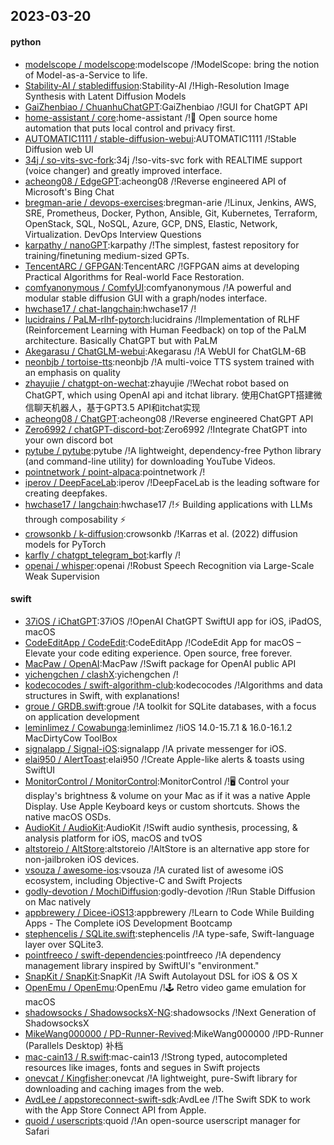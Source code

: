 ## 2023-03-20

#### python
* [modelscope / modelscope](https://github.com/modelscope/modelscope):modelscope /!ModelScope: bring the notion of Model-as-a-Service to life.
* [Stability-AI / stablediffusion](https://github.com/Stability-AI/stablediffusion):Stability-AI /!High-Resolution Image Synthesis with Latent Diffusion Models
* [GaiZhenbiao / ChuanhuChatGPT](https://github.com/GaiZhenbiao/ChuanhuChatGPT):GaiZhenbiao /!GUI for ChatGPT API
* [home-assistant / core](https://github.com/home-assistant/core):home-assistant /!🏡
Open source home automation that puts local control and privacy first.
* [AUTOMATIC1111 / stable-diffusion-webui](https://github.com/AUTOMATIC1111/stable-diffusion-webui):AUTOMATIC1111 /!Stable Diffusion web UI
* [34j / so-vits-svc-fork](https://github.com/34j/so-vits-svc-fork):34j /!so-vits-svc fork with REALTIME support (voice changer) and greatly improved interface.
* [acheong08 / EdgeGPT](https://github.com/acheong08/EdgeGPT):acheong08 /!Reverse engineered API of Microsoft's Bing Chat
* [bregman-arie / devops-exercises](https://github.com/bregman-arie/devops-exercises):bregman-arie /!Linux, Jenkins, AWS, SRE, Prometheus, Docker, Python, Ansible, Git, Kubernetes, Terraform, OpenStack, SQL, NoSQL, Azure, GCP, DNS, Elastic, Network, Virtualization. DevOps Interview Questions
* [karpathy / nanoGPT](https://github.com/karpathy/nanoGPT):karpathy /!The simplest, fastest repository for training/finetuning medium-sized GPTs.
* [TencentARC / GFPGAN](https://github.com/TencentARC/GFPGAN):TencentARC /!GFPGAN aims at developing Practical Algorithms for Real-world Face Restoration.
* [comfyanonymous / ComfyUI](https://github.com/comfyanonymous/ComfyUI):comfyanonymous /!A powerful and modular stable diffusion GUI with a graph/nodes interface.
* [hwchase17 / chat-langchain](https://github.com/hwchase17/chat-langchain):hwchase17 /!
* [lucidrains / PaLM-rlhf-pytorch](https://github.com/lucidrains/PaLM-rlhf-pytorch):lucidrains /!Implementation of RLHF (Reinforcement Learning with Human Feedback) on top of the PaLM architecture. Basically ChatGPT but with PaLM
* [Akegarasu / ChatGLM-webui](https://github.com/Akegarasu/ChatGLM-webui):Akegarasu /!A WebUI for ChatGLM-6B
* [neonbjb / tortoise-tts](https://github.com/neonbjb/tortoise-tts):neonbjb /!A multi-voice TTS system trained with an emphasis on quality
* [zhayujie / chatgpt-on-wechat](https://github.com/zhayujie/chatgpt-on-wechat):zhayujie /!Wechat robot based on ChatGPT, which using OpenAI api and itchat library. 使用ChatGPT搭建微信聊天机器人，基于GPT3.5 API和itchat实现
* [acheong08 / ChatGPT](https://github.com/acheong08/ChatGPT):acheong08 /!Reverse engineered ChatGPT API
* [Zero6992 / chatGPT-discord-bot](https://github.com/Zero6992/chatGPT-discord-bot):Zero6992 /!Integrate ChatGPT into your own discord bot
* [pytube / pytube](https://github.com/pytube/pytube):pytube /!A lightweight, dependency-free Python library (and command-line utility) for downloading YouTube Videos.
* [pointnetwork / point-alpaca](https://github.com/pointnetwork/point-alpaca):pointnetwork /!
* [iperov / DeepFaceLab](https://github.com/iperov/DeepFaceLab):iperov /!DeepFaceLab is the leading software for creating deepfakes.
* [hwchase17 / langchain](https://github.com/hwchase17/langchain):hwchase17 /!⚡
Building applications with LLMs through composability
⚡
* [crowsonkb / k-diffusion](https://github.com/crowsonkb/k-diffusion):crowsonkb /!Karras et al. (2022) diffusion models for PyTorch
* [karfly / chatgpt_telegram_bot](https://github.com/karfly/chatgpt_telegram_bot):karfly /!
* [openai / whisper](https://github.com/openai/whisper):openai /!Robust Speech Recognition via Large-Scale Weak Supervision

#### swift
* [37iOS / iChatGPT](https://github.com/37iOS/iChatGPT):37iOS /!OpenAI ChatGPT SwiftUI app for iOS, iPadOS, macOS
* [CodeEditApp / CodeEdit](https://github.com/CodeEditApp/CodeEdit):CodeEditApp /!CodeEdit App for macOS – Elevate your code editing experience. Open source, free forever.
* [MacPaw / OpenAI](https://github.com/MacPaw/OpenAI):MacPaw /!Swift package for OpenAI public API
* [yichengchen / clashX](https://github.com/yichengchen/clashX):yichengchen /!
* [kodecocodes / swift-algorithm-club](https://github.com/kodecocodes/swift-algorithm-club):kodecocodes /!Algorithms and data structures in Swift, with explanations!
* [groue / GRDB.swift](https://github.com/groue/GRDB.swift):groue /!A toolkit for SQLite databases, with a focus on application development
* [leminlimez / Cowabunga](https://github.com/leminlimez/Cowabunga):leminlimez /!iOS 14.0-15.7.1 & 16.0-16.1.2 MacDirtyCow ToolBox
* [signalapp / Signal-iOS](https://github.com/signalapp/Signal-iOS):signalapp /!A private messenger for iOS.
* [elai950 / AlertToast](https://github.com/elai950/AlertToast):elai950 /!Create Apple-like alerts & toasts using SwiftUI
* [MonitorControl / MonitorControl](https://github.com/MonitorControl/MonitorControl):MonitorControl /!🖥
Control your display's brightness & volume on your Mac as if it was a native Apple Display. Use Apple Keyboard keys or custom shortcuts. Shows the native macOS OSDs.
* [AudioKit / AudioKit](https://github.com/AudioKit/AudioKit):AudioKit /!Swift audio synthesis, processing, & analysis platform for iOS, macOS and tvOS
* [altstoreio / AltStore](https://github.com/altstoreio/AltStore):altstoreio /!AltStore is an alternative app store for non-jailbroken iOS devices.
* [vsouza / awesome-ios](https://github.com/vsouza/awesome-ios):vsouza /!A curated list of awesome iOS ecosystem, including Objective-C and Swift Projects
* [godly-devotion / MochiDiffusion](https://github.com/godly-devotion/MochiDiffusion):godly-devotion /!Run Stable Diffusion on Mac natively
* [appbrewery / Dicee-iOS13](https://github.com/appbrewery/Dicee-iOS13):appbrewery /!Learn to Code While Building Apps - The Complete iOS Development Bootcamp
* [stephencelis / SQLite.swift](https://github.com/stephencelis/SQLite.swift):stephencelis /!A type-safe, Swift-language layer over SQLite3.
* [pointfreeco / swift-dependencies](https://github.com/pointfreeco/swift-dependencies):pointfreeco /!A dependency management library inspired by SwiftUI's "environment."
* [SnapKit / SnapKit](https://github.com/SnapKit/SnapKit):SnapKit /!A Swift Autolayout DSL for iOS & OS X
* [OpenEmu / OpenEmu](https://github.com/OpenEmu/OpenEmu):OpenEmu /!🕹
Retro video game emulation for macOS
* [shadowsocks / ShadowsocksX-NG](https://github.com/shadowsocks/ShadowsocksX-NG):shadowsocks /!Next Generation of ShadowsocksX
* [MikeWang000000 / PD-Runner-Revived](https://github.com/MikeWang000000/PD-Runner-Revived):MikeWang000000 /!PD-Runner (Parallels Desktop) 补档
* [mac-cain13 / R.swift](https://github.com/mac-cain13/R.swift):mac-cain13 /!Strong typed, autocompleted resources like images, fonts and segues in Swift projects
* [onevcat / Kingfisher](https://github.com/onevcat/Kingfisher):onevcat /!A lightweight, pure-Swift library for downloading and caching images from the web.
* [AvdLee / appstoreconnect-swift-sdk](https://github.com/AvdLee/appstoreconnect-swift-sdk):AvdLee /!The Swift SDK to work with the App Store Connect API from Apple.
* [quoid / userscripts](https://github.com/quoid/userscripts):quoid /!An open-source userscript manager for Safari
